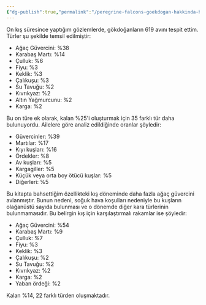 ```yaml
---
{"dg-publish":true,"permalink":"/peregrine-falcons-goekdogan-hakkinda-hersey/genc-ve-yetiskinlerin-taktikleri/goekdoganlarin-kis-avlanma-raporu-guevercinler-zirvede-digerleri-geride/"}
---
```


On kış süresince yaptığım gözlemlerde, gökdoğanların 619 avını tespit ettim. 
Türler şu şekilde temsil edilmiştir:

- Ağaç Güvercini: %38
- Karabaş Martı: %14
- Çulluk: %6
- Fiyu: %3
- Keklik: %3
- Çalıkuşu: %3
- Su Tavuğu: %2
- Kıvrıkyaz: %2
- Altın Yağmurcunu: %2
- Karga: %2

Bu on türe ek olarak, kalan %25'i oluşturmak için 35 farklı tür daha bulunuyordu. 
Ailelere göre analiz edildiğinde oranlar şöyledir:

- Güvercinler: %39
- Martılar: %17
- Kıyı kuşları: %16
- Ördekler: %8
- Av kuşları: %5
- Kargagiller: %5
- Küçük veya orta boy ötücü kuşlar: %5
- Diğerleri: %5

Bu kitapta bahsettiğim özellikteki kış döneminde daha fazla ağaç güvercini avlanmıştır. Bunun nedeni, soğuk hava koşulları nedeniyle bu kuşların olağanüstü sayıda bulunması ve o dönemde diğer kara türlerinin bulunmamasıdır. Bu belirgin kış için karşılaştırmalı rakamlar ise şöyledir:

- Ağaç Güvercini: %54
- Karabaş Martı: %9
- Çulluk: %7
- Fiyu: %3
- Keklik: %3
- Çalıkuşu: %2
- Su Tavuğu: %2
- Kıvrıkyaz: %2
- Karga: %2
- Yaban ördeği: %2

Kalan %14, 22 farklı türden oluşmaktadır.
